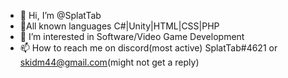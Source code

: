 - 👋 Hi, I’m @SplatTab
- 📝All known languages C#|Unity|HTML|CSS|PHP
- 👀 I’m interested in Software/Video Game Development
- 📫 How to reach me on discord(most active) SplatTab#4621 or skidm44@gmail.com(might not get a reply)
